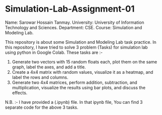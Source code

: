 # Simulation-Lab-Assignment-01

Name: Sarowar Hossain Tanmay. 
University: University of Information Technology and Sciences. 
Department: CSE. 
Course: Simulation and Modeling Lab. 


This repository is about some Simulation and Modeling Lab task practice.
In this repository, I have tried to solve 3 problem (Tasks) for simulation lab using python in Google Colab. These tasks are :-

1. Generate two vectors with 15 random floats each, plot them on the same graph, label the axes, and add a title.
2. Create a 4x4 matrix with random values, visualize it as a heatmap, and label the rows and columns.
3. Generate two 4x4 matrices, perform addition, subtraction, and multiplication, visualize the results using bar plots, and discuss the effects.


N.B. :- I have provided a (.ipynb) file. In that ipynb file, You can find 3 separate code for the above 3 tasks. 
